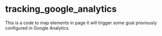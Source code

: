 # tracking_google_analytics
This is a code to map elements in page it will trigger some goal previously configured in Google Analytics.
